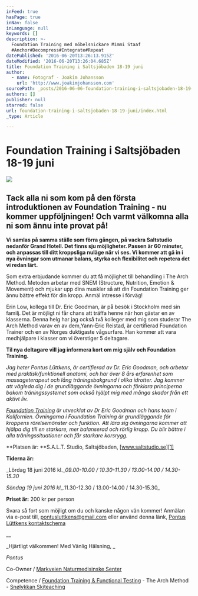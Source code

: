 ```yaml
---
inFeed: true
hasPage: true
inNav: false
inLanguage: null
keywords: []
description: >-
  Foundation Training med möbelsnickare Mimmi Staaf 
  #Anchor#Decompress#Integrate#Repeat
datePublished: '2016-06-20T13:26:13.915Z'
dateModified: '2016-06-20T13:26:04.685Z'
title: Foundation Training i Saltsjöbaden 18-19 juni
author:
  - name: Fotograf - Joakim Johansson
    url: 'http://www.joakimjohansson.com'
sourcePath: _posts/2016-06-06-foundation-training-i-saltsjobaden-18-19-juni.md
authors: []
publisher: null
starred: false
url: foundation-training-i-saltsjobaden-18-19-juni/index.html
_type: Article

---
```

# Foundation Training i Saltsjöbaden 18-19 juni
![](https://the-grid-user-content.s3-us-west-2.amazonaws.com/9daf3859-c4b1-4e38-bee4-abba3d452ea1.jpg)

## Tack alla ni som kom på den första introduktionen av Foundation Training - nu kommer uppföljningen! Och varmt välkomna alla ni som ännu inte provat på!

**Vi samlas på samma ställe som förra gången, på vackra Saltstudio nedanför Grand Hotell. Det finns sju möjligheter. Passen är 60 minuter, och anpassas till ditt kroppsliga nuläge när vi ses. Vi kommer att gå in i nya övningar som utmanar balans, styrka och flexibilitet och repetera det vi redan lärt.**

Som extra erbjudande kommer du att få möjlighet till behandling i The Arch Method. Metoden arbetar med SNEM (Structure, Nutrition, Emotion & Movement) och mjukar upp dina muskler så att din Foundation Training ger ännu bättre effekt för din kropp. Anmäl intresse i förväg!

Erin Low, kollega till Dr. Eric Goodman, är på besök i Stockholm med sin familj. Det är möjligt ni får chans att träffa henne när hon gästar en av klasserna. Denna helg har jag också två kolleger med mig som studerar The Arch Method varav en av dem,Yann-Eric Reistad, är certifierad Foundation Trainer och en av Norges duktigaste vågsurfare. Han kommer att vara medhjälpare i klasser om vi överstiger 5 deltagare.

**Til nya deltagare vill jag informera kort om mig själv och Foundation Training.**

_Jag heter Pontus Lüttkens, är certifierad av Dr. Eric Goodman, och arbetar med praktisk/funktionell anatomi, och har över 8 års erfarenhet som massageterapeut och lång träningsbakgrund i olika idrotter. Jag kommer att vägleda dig i de grundläggande övningarna och förklara principerna bakom träningssystemet som också hjälpt mig med många skador från ett aktivt liv._

_[Foundation Training][0] är utvecklat av Dr Eric Goodman och hans team i Kalifornien. Övningarna i Foundation Training är grundläggande för kroppens rörelsemönster och funktion. Att lära sig övningarna kommer att hjälpa dig till en starkare, mer balanserad och rörlig kropp. Du blir bättre i alla träningssituationer och får starkare korsrygg._

**Platsen är: **S.A.L.T. Studio, Saltsjöbaden, [www.saltstudio.se][1]

**Tiderna är:**

_Lördag 18 juni 2016 kl.__09.00-10.00 / 10.30-11.30 / 13.00-14.00 / 14.30-15.30_

_Söndag 19 juni 2016 kl__.11.30-12.30 / 13.00-14.00 / 14.30-15.30_

**Priset är:** 200 kr per person

Svara så fort som möjligt om du och kanske någon vän kommer! Anmälan via e-post till, [pontusluttkens@gmail.com][2] eller använd denna länk, [Pontus Lüttkens kontaktschema][3]

__

_Hjärtligt välkommen! Med Vänlig Hälsning, _

_Pontus_

Co-Owner / [Markveien Naturmedisinske Senter][4]

Competence / [Foundation Training & Functional Testing][5] - The Arch Method - [Snølykkan Skiteaching][6]

[0]: http://www.foundationtraining.com/
[1]: http://www.saltstudio.se/
[2]: mailto:pontusluttkens@gmail.com
[3]: https://podio.com/webforms/15595616/1045133
[4]: http://www.mns.no/
[5]: http://2ft.io/
[6]: http://www.snolykkan.com/